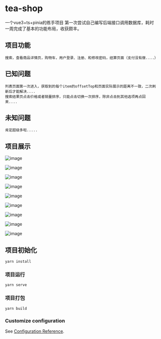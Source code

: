 # tea-shop
一个vue3+ts+pinia的练手项目
第一次尝试自己编写后端接口调用数据库，耗时一周完成了基本的功能布局，收获颇丰。
## 项目功能
```
搜索，查看商品详情页，购物车，用户登录、注册、和修改密码，结算页面（支付没有做....）
```
## 已知问题
```
列表页面第一次进入，获取到的每个item的offsetTop和页面实际展示的距离不一致，二次刷新后才能解决....
搜索结果页点击价格或者销量排序，只能点击切换一次排序，除非点击到其他选项再点回来....
```
## 未知问题
```
肯定超级多啦.....
```
## 项目展示

![image](https://github.com/Fantasy1056/vue-shop/tree/main/public/home.gif)

![image](https://github.com/Fantasy1056/vue-shop/tree/main/public/list.gif)

![image](https://github.com/Fantasy1056/vue-shop/tree/main/public/login.gif)

![image](https://github.com/Fantasy1056/vue-shop/tree/main/public/cart.gif)

![image](https://github.com/Fantasy1056/vue-shop/tree/main/public/checkout.gif)

![image](https://github.com/Fantasy1056/vue-shop/tree/main/public/address.gif)

![image](https://github.com/Fantasy1056/vue-shop/tree/main/public/search.gif)

![image](https://github.com/Fantasy1056/vue-shop/tree/main/public/searchByTag.gif)

![image](https://github.com/Fantasy1056/vue-shop/tree/main/public/addToCart.gif)

## 项目初始化
```
yarn install
```

### 项目运行
```
yarn serve
```

### 项目打包
```
yarn build
```

### Customize configuration
See [Configuration Reference](https://cli.vuejs.org/config/).
